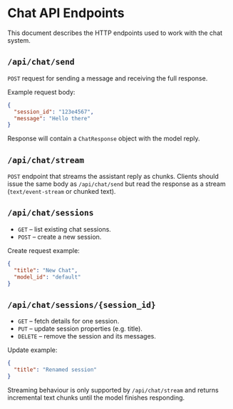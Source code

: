 # Chat API Endpoints

This document describes the HTTP endpoints used to work with the chat system.

## `/api/chat/send`
`POST` request for sending a message and receiving the full response.

Example request body:
```json
{
  "session_id": "123e4567",
  "message": "Hello there"
}
```
Response will contain a `ChatResponse` object with the model reply.

## `/api/chat/stream`
`POST` endpoint that streams the assistant reply as chunks. Clients should issue the same body as `/api/chat/send` but read the response as a stream (`text/event-stream` or chunked text).

## `/api/chat/sessions`
- `GET` – list existing chat sessions.
- `POST` – create a new session.

Create request example:
```json
{
  "title": "New Chat",
  "model_id": "default"
}
```

## `/api/chat/sessions/{session_id}`
- `GET` – fetch details for one session.
- `PUT` – update session properties (e.g. title).
- `DELETE` – remove the session and its messages.

Update example:
```json
{
  "title": "Renamed session"
}
```

Streaming behaviour is only supported by `/api/chat/stream` and returns incremental text chunks until the model finishes responding.
